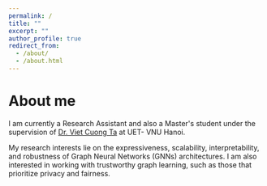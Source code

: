 ```yaml
---
permalink: /
title: ""
excerpt: ""
author_profile: true
redirect_from: 
  - /about/
  - /about.html
---
```


# About me
I am currently a Research Assistant and also a Master's student under the supervision of [Dr. Viet Cuong Ta](https://uet.vnu.edu.vn/~cuongtv/) at UET- VNU Hanoi.

My research interests lie on the expressiveness, scalability, interpretability, and robustness of Graph Neural Networks (GNNs) architectures.
I am also interested in working with trustworthy graph learning, such as those that prioritize privacy and fairness.
